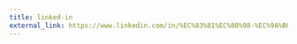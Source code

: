 ```yaml
---
title: linked-in
external_link: https://www.linkedin.com/in/%EC%83%81%EC%88%98-%EC%9A%B0-76250330b/
---
```



